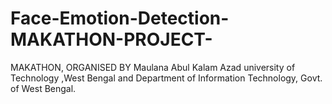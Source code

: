 # Face-Emotion-Detection-MAKATHON-PROJECT-
MAKATHON, ORGANISED  BY Maulana Abul Kalam Azad university of Technology ,West Bengal and Department of Information Technology, Govt. of West Bengal.
